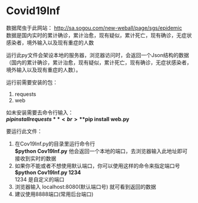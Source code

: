 # Covid19Inf

数据爬虫于此网站： http://sa.sogou.com/new-weball/page/sgs/epidemic<br>
数据是国内实时的累计确诊，累计治愈，现有疑似，累计死亡，现有确诊，无症状感染者，境外输入以及现有重症的人数<br>

运行此py文件会架设本地的服务器，浏览器访问时，会返回一个Json结构的数据（国内的累计确诊，累计治愈，现有疑似，累计死亡，现有确诊，无症状感染者，境外输入以及现有重症的人数）。

运行前需要安装的包：<br>
1. requests <br>
2. web <br>

如未安装需要去命令行输入：<br>
**$pip install requests** <br>
**$pip install web.py**

要运行此文件：<br>
1. 在Cov19Inf.py的目录里运行命令行<br>
   **$python Cov19Inf.py**
   他会返回一个本地的端口，去浏览器输入此地址即可接收到实时的数据<br>
2. 如果你不能或者不想使用默认端口，你可以使用这样的命令来指定端口号 **$python Cov19Inf.py 1234**<br>
   1234 是自定义的端口
3. 浏览器输入 localhost:8080(默认端口号) 就可看到返回的数据
4. 建议使用8888端口(常用后台端口)

